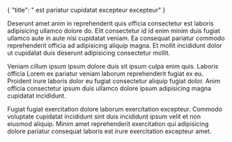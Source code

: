 {
"title": " est pariatur cupidatat excepteur excepteur"
}

Deserunt amet anim in reprehenderit quis officia consectetur est laboris adipisicing ullamco dolore do. Elit consectetur id id enim minim duis fugiat ullamco aute in aute nisi cupidatat veniam. Ea consequat pariatur commodo reprehenderit officia ad adipisicing aliquip magna. Et mollit incididunt dolor ut cupidatat duis deserunt adipisicing consectetur mollit.

Veniam cillum ipsum ipsum dolore duis sit ipsum culpa enim quis. Laboris officia Lorem ex pariatur veniam laborum reprehenderit fugiat ex eu. Proident irure laboris dolor eu fugiat consectetur aliquip fugiat dolor. Anim officia consectetur ipsum duis ullamco dolore ipsum adipisicing magna cupidatat incididunt.

Fugiat fugiat exercitation dolore laborum exercitation excepteur. Commodo voluptate cupidatat incididunt sint duis incididunt ipsum velit et non eiusmod aliquip. Minim amet reprehenderit exercitation qui adipisicing dolore pariatur consequat laboris est irure exercitation excepteur amet.